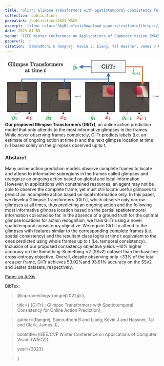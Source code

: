 ```yaml
---
title: "GliTr: Glimpse Transformers with Spatiotemporal Consistency for Online Action Prediction"
collection: publications
permalink: /publication/2023_WACV
excerpt: '[<font color="SkyBlue"><i>Download paper</i></font>](https://arxiv.org/pdf/2210.13605.pdf)'
date: 2023-01-03
venue: 'IEEE Winter Conference on Applications of Computer Vision (WACV), Waikoloa, Hawaii, USA'
paperurl: ''
citation: 'Samrudhdhi B Rangrej, Kevin J. Liang, Tal Hassner, James J Clark. <i>GliTr: Glimpse Transformers with Spatiotemporal Consistency for Online Action Prediction</i> IEEE/CVF Winter Conference on Applications of Computer Vision (WACV), Waikoloa, Hawaii, USA, 2023.'
---
```

<img src='../projects/GliTr/teaser.png'><br/>
<b>Our proposed Glimpse Transformers (GliTr)</b>, an online action prediction model that only attends to the most informative glimpses in the frames. While never observing frames completely, GliTr predicts labels (i.e. an estimate of ongoing action at time <i>t</i>) and the next glimpse location at time <i>t+1</i> based solely on the glimpses observed up to <i>t</i>.


### Abstarct
Many online action prediction models observe complete frames to locate and attend to informative subregions in the frames called glimpses and recognize an ongoing action based on global and local information. However, in applications with constrained resources, an agent may not be able to observe the complete frame, yet must still locate useful glimpses to predict an incomplete action based on local information only. In this paper, we develop Glimpse Transformers (GliTr), which observe only narrow glimpses at all times, thus predicting an ongoing action and the following most informative glimpse location based on the partial spatiotemporal information collected so far. In the absence of a ground truth for the optimal glimpse locations for action recognition, we train GliTr using a novel spatiotemporal consistency objective: We require GliTr to attend to the glimpses with features similar to the corresponding complete frames (i.e. spatial consistency) and the resultant class logits at time t equivalent to the ones predicted using whole frames up to t (i.e. temporal consistency). Inclusion of our proposed consistency objective yields ~10% higher accuracy on the Something-Something-v2 (SSv2) dataset than the baseline cross-entropy objective. Overall, despite observing only ~33% of the total area per frame, GliTr achieves 53.02%and 93.91% accuracy on the SSv2 and Jester datasets, respectively.


[Paper on ArXiv](https://arxiv.org/pdf/2210.13605.pdf)


BibTex:

> @inproceedings{rangrej2022glitr,

> title={ {GliTr} : Glimpse Transformers with Spatiotemporal Consistency for Online Action Prediction},

> author={Rangrej, Samrudhdhi B and Liang, Kevin J and Hassner, Tal and Clark, James J},

> booktitle={IEEE/CVF Winter Conference on Applications of Computer Vision (WACV)},

> year={2023}

> }

